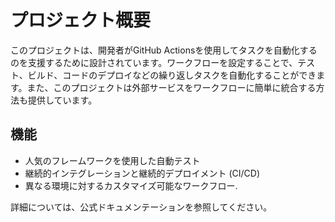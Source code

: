 # プロジェクト概要

このプロジェクトは、開発者がGitHub
Actionsを使用してタスクを自動化するのを支援するために設計されています。ワークフローを設定することで、テスト、ビルド、コードのデプロイなどの繰り返しタスクを自動化することができます。また、このプロジェクトは外部サービスをワークフローに簡単に統合する方法も提供しています。

## 機能

  * 人気のフレームワークを使用した自動テスト
  * 継続的インテグレーションと継続的デプロイメント (CI/CD)
  * 異なる環境に対するカスタマイズ可能なワークフロー.

詳細については、公式ドキュメンテーションを参照してください。


